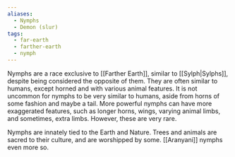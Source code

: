 ```yaml
---
aliases:
  - Nymphs
  - Demon (slur)
tags:
  - far-earth
  - farther-earth
  - nymph
---
```

Nymphs are a race exclusive to [[Farther Earth]], similar to [[Sylph|Sylphs]], despite being considered the opposite of them. They are often similar to humans, except horned and with various animal features. It is not uncommon for nymphs to be very similar to humans, aside from horns of some fashion and maybe a tail. More powerful nymphs can have more exaggerated features, such as longer horns, wings, varying animal limbs, and sometimes, extra limbs. However, these are very rare.

Nymphs are innately tied to the Earth and Nature. Trees and animals are sacred to their culture, and are worshipped by some. [[Aranyani]] nymphs even more so.